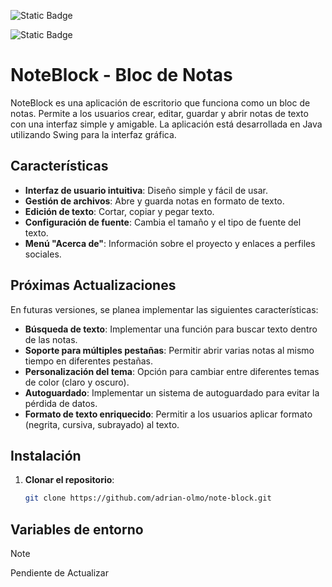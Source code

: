 ![Static Badge](https://img.shields.io/badge/En%20Desarrollo-88ff4d?style=for-the-badge&label=Status&labelColor=black)

![Static Badge](https://img.shields.io/badge/Java-cc2900?style=for-the-badge&logo=Java&labelColor=black)

# NoteBlock - Bloc de Notas

NoteBlock es una aplicación de escritorio que funciona como un bloc de notas. Permite a los usuarios crear, editar, guardar y abrir notas de texto con una interfaz simple y amigable. La aplicación está desarrollada en Java utilizando Swing para la interfaz gráfica.

## Características

- **Interfaz de usuario intuitiva**: Diseño simple y fácil de usar.
- **Gestión de archivos**: Abre y guarda notas en formato de texto.
- **Edición de texto**: Cortar, copiar y pegar texto.
- **Configuración de fuente**: Cambia el tamaño y el tipo de fuente del texto.
- **Menú "Acerca de"**: Información sobre el proyecto y enlaces a perfiles sociales.

## Próximas Actualizaciones

En futuras versiones, se planea implementar las siguientes características:

- **Búsqueda de texto**: Implementar una función para buscar texto dentro de las notas.
- **Soporte para múltiples pestañas**: Permitir abrir varias notas al mismo tiempo en diferentes pestañas.
- **Personalización del tema**: Opción para cambiar entre diferentes temas de color (claro y oscuro).
- **Autoguardado**: Implementar un sistema de autoguardado para evitar la pérdida de datos.
- **Formato de texto enriquecido**: Permitir a los usuarios aplicar formato (negrita, cursiva, subrayado) al texto.


## Instalación

1. **Clonar el repositorio**:
   ```bash
   git clone https://github.com/adrian-olmo/note-block.git

## Variables de entorno
> [!NOTE]
> Pendiente de Actualizar
